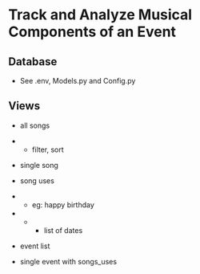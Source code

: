 # Track and Analyze Musical Components of an Event

## Database

- See .env, Models.py and Config.py

## Views

- all songs
- - filter, sort
- single song

- song uses
- - eg: happy birthday
- - - list of dates

- event list
- single event with songs_uses
